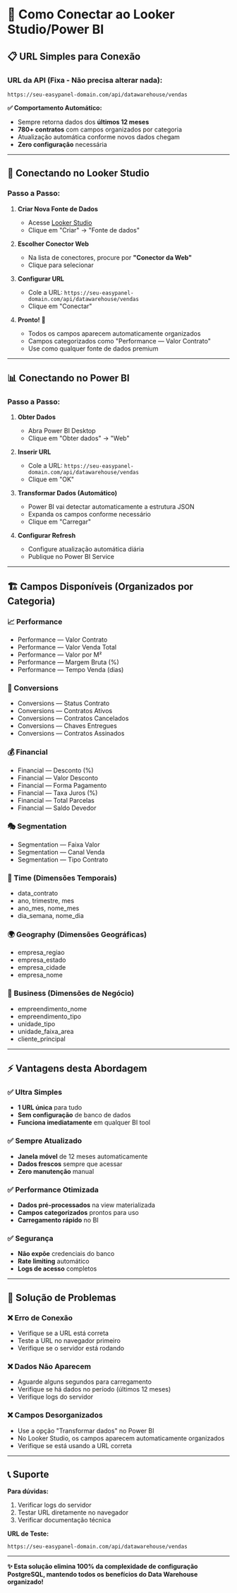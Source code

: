 # 🔗 Como Conectar ao Looker Studio/Power BI

## 📋 URL Simples para Conexão

### **URL da API (Fixa - Não precisa alterar nada):**

```
https://seu-easypanel-domain.com/api/datawarehouse/vendas
```

**✅ Comportamento Automático:**

- Sempre retorna dados dos **últimos 12 meses**
- **780+ contratos** com campos organizados por categoria
- Atualização automática conforme novos dados chegam
- **Zero configuração** necessária

---

## 🎨 Conectando no Looker Studio

### **Passo a Passo:**

1. **Criar Nova Fonte de Dados**
   - Acesse [Looker Studio](https://lookerstudio.google.com)
   - Clique em "Criar" → "Fonte de dados"

2. **Escolher Conector Web**
   - Na lista de conectores, procure por **"Conector da Web"**
   - Clique para selecionar

3. **Configurar URL**
   - Cole a URL: `https://seu-easypanel-domain.com/api/datawarehouse/vendas`
   - Clique em "Conectar"

4. **Pronto! 🎉**
   - Todos os campos aparecem automaticamente organizados
   - Campos categorizados como "Performance — Valor Contrato"
   - Use como qualquer fonte de dados premium

---

## 📊 Conectando no Power BI

### **Passo a Passo:**

1. **Obter Dados**
   - Abra Power BI Desktop
   - Clique em "Obter dados" → "Web"

2. **Inserir URL**
   - Cole a URL: `https://seu-easypanel-domain.com/api/datawarehouse/vendas`
   - Clique em "OK"

3. **Transformar Dados (Automático)**
   - Power BI vai detectar automaticamente a estrutura JSON
   - Expanda os campos conforme necessário
   - Clique em "Carregar"

4. **Configurar Refresh**
   - Configure atualização automática diária
   - Publique no Power BI Service

---

## 🏗️ Campos Disponíveis (Organizados por Categoria)

### **📈 Performance**

- Performance — Valor Contrato
- Performance — Valor Venda Total
- Performance — Valor por M²
- Performance — Margem Bruta (%)
- Performance — Tempo Venda (dias)

### **🎯 Conversions**

- Conversions — Status Contrato
- Conversions — Contratos Ativos
- Conversions — Contratos Cancelados
- Conversions — Chaves Entregues
- Conversions — Contratos Assinados

### **💰 Financial**

- Financial — Desconto (%)
- Financial — Valor Desconto
- Financial — Forma Pagamento
- Financial — Taxa Juros (%)
- Financial — Total Parcelas
- Financial — Saldo Devedor

### **🎭 Segmentation**

- Segmentation — Faixa Valor
- Segmentation — Canal Venda
- Segmentation — Tipo Contrato

### **📅 Time (Dimensões Temporais)**

- data_contrato
- ano, trimestre, mes
- ano_mes, nome_mes
- dia_semana, nome_dia

### **🌍 Geography (Dimensões Geográficas)**

- empresa_regiao
- empresa_estado
- empresa_cidade
- empresa_nome

### **🏢 Business (Dimensões de Negócio)**

- empreendimento_nome
- empreendimento_tipo
- unidade_tipo
- unidade_faixa_area
- cliente_principal

---

## ⚡ Vantagens desta Abordagem

### **✅ Ultra Simples**

- **1 URL única** para tudo
- **Sem configuração** de banco de dados
- **Funciona imediatamente** em qualquer BI tool

### **✅ Sempre Atualizado**

- **Janela móvel** de 12 meses automaticamente
- **Dados frescos** sempre que acessar
- **Zero manutenção** manual

### **✅ Performance Otimizada**

- **Dados pré-processados** na view materializada
- **Campos categorizados** prontos para uso
- **Carregamento rápido** no BI

### **✅ Segurança**

- **Não expõe** credenciais do banco
- **Rate limiting** automático
- **Logs de acesso** completos

---

## 🔧 Solução de Problemas

### **❌ Erro de Conexão**

- Verifique se a URL está correta
- Teste a URL no navegador primeiro
- Verifique se o servidor está rodando

### **❌ Dados Não Aparecem**

- Aguarde alguns segundos para carregamento
- Verifique se há dados no período (últimos 12 meses)
- Verifique logs do servidor

### **❌ Campos Desorganizados**

- Use a opção "Transformar dados" no Power BI
- No Looker Studio, os campos aparecem automaticamente organizados
- Verifique se está usando a URL correta

---

## 📞 Suporte

**Para dúvidas:**

1. Verificar logs do servidor
2. Testar URL diretamente no navegador
3. Verificar documentação técnica

**URL de Teste:**

```
https://seu-easypanel-domain.com/api/datawarehouse/vendas
```

---

**✨ Esta solução elimina 100% da complexidade de configuração PostgreSQL, mantendo todos os benefícios do Data Warehouse organizado!**
